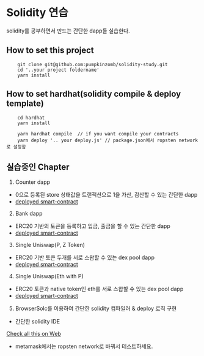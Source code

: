 # Solidity 연습

solidity를 공부하면서 만드는 간단한 dapp들 실습한다.

## How to set this project

```
    git clone git@github.com:pumpkinzomb/solidity-study.git
    cd '..your project foldername'
    yarn install
```

## How to set hardhat(solidity compile & deploy template)

```
    cd hardhat
    yarn install

    yarn hardhat compile  // if you want compile your contracts
    yarn deploy '.. your deploy.js' // package.json에서 ropsten network로 설정함
```

## 실습중인 Chapter

1. Counter dapp

-   0으로 등록된 store 상태값을 트랜잭션으로 1을 가산, 감산할 수 있는 간단한 dapp
-   [deployed smart-contract](https://ropsten.etherscan.io/address/0xb991770cB1526526fC88Adb8ee22683d79b41328)

2. Bank dapp

-   ERC20 기반의 토큰을 등록하고 입금, 출금을 할 수 있는 간단한 dapp
-   [deployed smart-contract](https://ropsten.etherscan.io/address/0x84076D69fECD111d441f8c49b3b336BA2D84f213)

3. Single Uniswap(P, Z Token)

-   ERC20 기반 토큰 두개를 서로 스왑할 수 있는 dex pool dapp
-   [deployed smart-contract](https://ropsten.etherscan.io/address/0xC05F75dfC2C0c356BCC4320f84e72a9D90CB0A11)

4. Single Uniswap(Eth with P)

-   ERC20 토큰과 native token인 eth를 서로 스왑할 수 있는 dex pool dapp
-   [deployed smart-contract](https://ropsten.etherscan.io/address/0x46835eCF8e2048fdfe29127886ADbd4781d33E85)

5. BrowserSolc를 이용하여 간단한 solidity 컴파일러 & deploy 로직 구현

-   간단한 solidity IDE

[Check all this on Web](https://master.d23zmmhxqo18no.amplifyapp.com)

-   metamask에서는 ropsten network로 바꿔서 테스트하세요.
